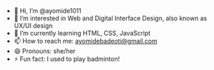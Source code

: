 - 👋 Hi, I’m @ayomide1011
- 👀 I’m interested in Web and Digital Interface Design, also known as UX/UI design
- 🌱 I’m currently learning HTML, CSS, JavaScript
- 📫 How to reach me: ayomidebadeoti@gmail.com
- 😄 Pronouns: she/her
- ⚡ Fun fact: I used to play badminton!

<!---
ayomide1011/ayomide1011 is a ✨ special ✨ repository because its `README.md` (this file) appears on your GitHub profile.
You can click the Preview link to take a look at your changes.
--->
